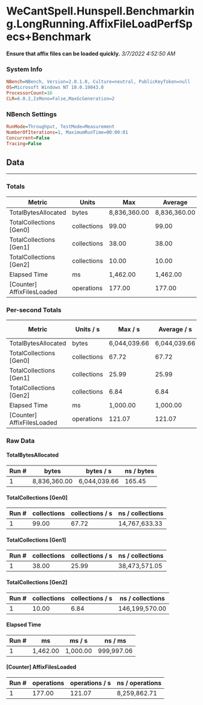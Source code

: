 ﻿# WeCantSpell.Hunspell.Benchmarking.LongRunning.AffixFileLoadPerfSpecs+Benchmark
__Ensure that affix files can be loaded quickly.__
_3/7/2022 4:52:50 AM_
### System Info
```ini
NBench=NBench, Version=2.0.1.0, Culture=neutral, PublicKeyToken=null
OS=Microsoft Windows NT 10.0.19043.0
ProcessorCount=16
CLR=6.0.2,IsMono=False,MaxGcGeneration=2
```

### NBench Settings
```ini
RunMode=Throughput, TestMode=Measurement
NumberOfIterations=1, MaximumRunTime=00:00:01
Concurrent=False
Tracing=False
```

## Data
-------------------

### Totals
|          Metric |           Units |             Max |         Average |             Min |          StdDev |
|---------------- |---------------- |---------------- |---------------- |---------------- |---------------- |
|TotalBytesAllocated |           bytes |    8,836,360.00 |    8,836,360.00 |    8,836,360.00 |            0.00 |
|TotalCollections [Gen0] |     collections |           99.00 |           99.00 |           99.00 |            0.00 |
|TotalCollections [Gen1] |     collections |           38.00 |           38.00 |           38.00 |            0.00 |
|TotalCollections [Gen2] |     collections |           10.00 |           10.00 |           10.00 |            0.00 |
|    Elapsed Time |              ms |        1,462.00 |        1,462.00 |        1,462.00 |            0.00 |
|[Counter] AffixFilesLoaded |      operations |          177.00 |          177.00 |          177.00 |            0.00 |

### Per-second Totals
|          Metric |       Units / s |         Max / s |     Average / s |         Min / s |      StdDev / s |
|---------------- |---------------- |---------------- |---------------- |---------------- |---------------- |
|TotalBytesAllocated |           bytes |    6,044,039.66 |    6,044,039.66 |    6,044,039.66 |            0.00 |
|TotalCollections [Gen0] |     collections |           67.72 |           67.72 |           67.72 |            0.00 |
|TotalCollections [Gen1] |     collections |           25.99 |           25.99 |           25.99 |            0.00 |
|TotalCollections [Gen2] |     collections |            6.84 |            6.84 |            6.84 |            0.00 |
|    Elapsed Time |              ms |        1,000.00 |        1,000.00 |        1,000.00 |            0.00 |
|[Counter] AffixFilesLoaded |      operations |          121.07 |          121.07 |          121.07 |            0.00 |

### Raw Data
#### TotalBytesAllocated
|           Run # |           bytes |       bytes / s |      ns / bytes |
|---------------- |---------------- |---------------- |---------------- |
|               1 |    8,836,360.00 |    6,044,039.66 |          165.45 |

#### TotalCollections [Gen0]
|           Run # |     collections | collections / s |ns / collections |
|---------------- |---------------- |---------------- |---------------- |
|               1 |           99.00 |           67.72 |   14,767,633.33 |

#### TotalCollections [Gen1]
|           Run # |     collections | collections / s |ns / collections |
|---------------- |---------------- |---------------- |---------------- |
|               1 |           38.00 |           25.99 |   38,473,571.05 |

#### TotalCollections [Gen2]
|           Run # |     collections | collections / s |ns / collections |
|---------------- |---------------- |---------------- |---------------- |
|               1 |           10.00 |            6.84 |  146,199,570.00 |

#### Elapsed Time
|           Run # |              ms |          ms / s |         ns / ms |
|---------------- |---------------- |---------------- |---------------- |
|               1 |        1,462.00 |        1,000.00 |      999,997.06 |

#### [Counter] AffixFilesLoaded
|           Run # |      operations |  operations / s | ns / operations |
|---------------- |---------------- |---------------- |---------------- |
|               1 |          177.00 |          121.07 |    8,259,862.71 |


